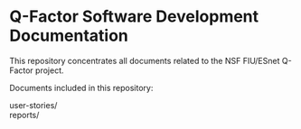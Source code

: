 # Q-Factor Software Development Documentation

This repository concentrates all documents related to the NSF FIU/ESnet Q-Factor project.

Documents included in this repository:

user-stories/  
reports/
